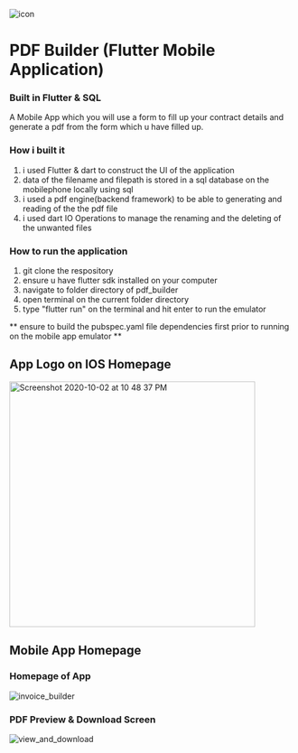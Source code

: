 ![icon](https://user-images.githubusercontent.com/22993048/94937048-a5d15e00-0501-11eb-890e-df3a4561d5e6.jpg)
# PDF Builder (Flutter Mobile Application)
### Built in Flutter & SQL
A Mobile App which you will use a form to fill up your contract details and generate a pdf from the form which u have filled up.

### How i built it
1. i used Flutter & dart to construct the UI of the application
2. data of the filename and filepath is stored in a sql database on the mobilephone locally using sql
3. i used a pdf engine(backend framework) to be able to generating and reading of the the pdf file
4. i used dart IO Operations to manage the renaming and the deleting of the unwanted files

### How to run the application
1. git clone the respository
2. ensure u have flutter sdk installed on your computer
3. navigate to folder directory of pdf_builder
4. open terminal on the current folder directory
5. type "flutter run" on the terminal and hit enter to run the emulator

** ensure to build the pubspec.yaml file dependencies first prior to running on the mobile app emulator **

## App Logo on IOS Homepage
<img width="435" alt="Screenshot 2020-10-02 at 10 48 37 PM" src="https://user-images.githubusercontent.com/22993048/94937364-11b3c680-0502-11eb-802c-905d034e674d.png">

## Mobile App Homepage
### Homepage of App
![invoice_builder](https://user-images.githubusercontent.com/22993048/94992697-543ad900-05be-11eb-9eec-99ee7d1e1741.jpg)


### PDF Preview & Download Screen
![view_and_download](https://user-images.githubusercontent.com/22993048/94992294-a6c6c600-05bb-11eb-9a18-4629cd5e8572.jpg)
